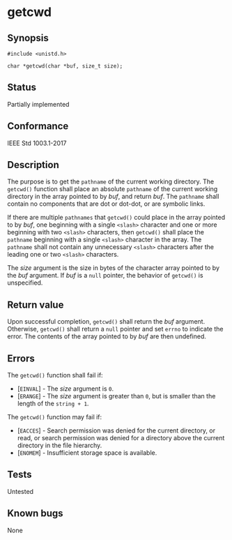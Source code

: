 # getcwd

## Synopsis

`#include <unistd.h>`

`char *getcwd(char *buf, size_t size);`

## Status

Partially implemented

## Conformance

IEEE Std 1003.1-2017

## Description

The purpose is to get the `pathname` of the current working directory. The `getcwd()` function shall place an absolute
`pathname` of the current working directory in the array pointed to by _buf_, and return _buf_. The `pathname` shall
contain no components that are dot or dot-dot, or are symbolic links.

If there are multiple `pathnames` that `getcwd()` could place in the array pointed to by _buf_, one beginning with a
single `<slash>` character and one or more beginning with two `<slash>` characters, then `getcwd()` shall place the
`pathname` beginning with a single `<slash>` character in the array. The `pathname` shall not contain any unnecessary
`<slash>` characters after the leading one or two `<slash>` characters.

The _size_ argument is the size in bytes of the character array pointed to by the _buf_ argument. If _buf_ is a `null`
pointer, the behavior of `getcwd()` is unspecified.

## Return value

Upon successful completion, `getcwd()` shall return the _buf_ argument. Otherwise, `getcwd()` shall return a `null`
pointer and set `errno` to indicate the error. The contents of the array pointed to by _buf_ are then undefined.

## Errors

The `getcwd()` function shall fail if:

* [`EINVAL`] - The _size_ argument is `0`.
* [`ERANGE`] - The _size_ argument is greater than `0`, but is smaller than the length of the `string + 1`.

The `getcwd()` function may fail if:

* [`EACCES`] - Search permission was denied for the current directory, or read, or search permission was denied for a
 directory above the current directory in the file hierarchy.
* [`ENOMEM`] - Insufficient storage space is available.

## Tests

Untested

## Known bugs

None
